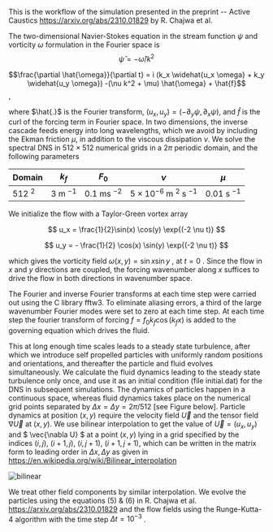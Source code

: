 This is the workflow of the simulation presented in the preprint -- Active Caustics https://arxiv.org/abs/2310.01829 by R. Chajwa et al.

The two-dimensional Navier-Stokes equation in the stream function $\psi$ and vorticity $\omega$ formulation in the Fourier space is 
$$\hat{\psi} = -\hat{\omega}/k^2$$

$$\frac{\partial \hat{\omega}}{\partial t} = i (k_x \widehat{u_x \omega} + k_y \widehat{u_y \omega}) -(\nu k^2 + \mu) \hat{\omega} + \hat{f}$$,

where $\hat{.}$ is the Fourier transform, $(u_x, u_y) = (-\partial_y \psi , \partial_x \psi)$, and $\hat{f}$ is the curl of the forcing term in Fourier space. 
In two dimensions, the inverse cascade feeds energy into long wavelengths, which we avoid by including the Ekman friction $\mu$, in addition to the viscous 
dissipation $\nu$. We solve the spectral DNS in $512 \times 512$ numerical grids in a $2\pi$ periodic domain, and the following parameters

|Domain | $k_{f}$ | $F_{0}$ | $\nu$ | $\mu$ |
|--|--|--|--|--|
|512 $^{2}$ | 3 m $^{-1}$ | 0.1 ms $^{-2}$ | $5\times 10^{-6}$ m $^{2}$ s $^{-1}$ | 0.01 s $^{-1}$ |

We initialize the flow with a Taylor-Green vortex array

$$ u_x  = \frac{1}{2}\sin(x) \cos(y) \exp{(-2 \nu t)} $$

$$ u_y = - \frac{1}{2} \cos(x) \sin(y) \exp{(-2 \nu t)} $$

which gives the vorticity field $` \omega (x,y) = \sin x \sin y `$ , at $` t= 0 `$ . Since the flow in $` x `$ and $` y `$ directions are coupled, the forcing wavenumber along $` x `$ suffices to drive the flow in both directions in wavenumber space.

The Fourier and inverse Fourier transforms at each time step were carried out using the C library fftw3.
To eliminate aliasing errors, a third of the large wavenumber Fourier modes were set to zero at each time step. At each time step the fourier transform of forcing $` f = f_{0} k_{f} \cos (k_{f} x) `$ is added to the governing equation which drives the fluid. 

This at long enough time scales leads to a steady state turbulence, after which we introduce self propelled particles with uniformly random positions and orientations, and thereafter the particle and fluid evolves simultaneously. We calculate the fluid dynamics leading to the steady state turbulence only once, and use it as an initial condition (file initial.dat) for the DNS in subsequent simulations. The dynamics of particles happen in a continuous space, whereas fluid dynamics takes place on the numerical grid points separated by $` \Delta x = \Delta y = 2 \pi /512 `$ [see Figure below]. Particle dynamics at position $` (x,y) `$ require the velocity field $` \vec{U} `$ and the tensor field $` \nabla \vec{U} `$ at $` (x,y) `$. We use bilinear interpolation to get the value of $` \vec{U} = (u_x, u_y) `$ and $` \vec{\nabla U} `$ at a point $` (x,y) `$ lying in a grid specified by the indices $` (i,j) `$, $` (i+1,j) `$, $` (i,j+1) `$, $` (i+1,j+1) `$, which can be written in the matrix form to leading order in $` \Delta x, \Delta y `$ as given in https://en.wikipedia.org/wiki/Bilinear_interpolation

![bilinear](https://github.com/user-attachments/assets/44f3cbbe-7263-43d3-9078-f60435e9bfdd)

We treat other field components by similar interpolation. We evolve the particles using the equations (5) & (6) in R. Chajwa et al. https://arxiv.org/abs/2310.01829 and the flow fields using the Runge-Kutta-4 algorithm with the time step $` \Delta t = 10^{-3} `$ .


